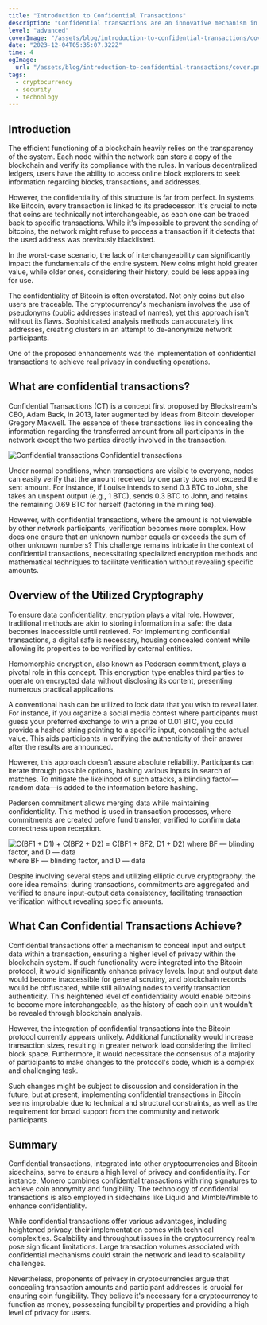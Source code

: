 ```yaml
---
title: "Introduction to Confidential Transactions"
description: "Confidential transactions are an innovative mechanism in cryptocurrencies, ensuring the concealment of transmitted data and participants' addresses within the network. This method contributes to elevating the level of transaction confidentiality and anonymity."
level: "advanced"
coverImage: "/assets/blog/introduction-to-confidential-transactions/cover.png"
date: "2023-12-04T05:35:07.322Z"
time: 4
ogImage:
  url: "/assets/blog/introduction-to-confidential-transactions/cover.png"
tags:
  - cryptocurrency
  - security
  - technology
---
```


## Introduction
The efficient functioning of a blockchain heavily relies on the transparency of the system. Each node within the network can store a copy of the blockchain and verify its compliance with the rules. In various decentralized ledgers, users have the ability to access online block explorers to seek information regarding blocks, transactions, and addresses.

However, the confidentiality of this structure is far from perfect. In systems like Bitcoin, every transaction is linked to its predecessor. It's crucial to note that coins are technically not interchangeable, as each one can be traced back to specific transactions. While it's impossible to prevent the sending of bitcoins, the network might refuse to process a transaction if it detects that the used address was previously blacklisted.

In the worst-case scenario, the lack of interchangeability can significantly impact the fundamentals of the entire system. New coins might hold greater value, while older ones, considering their history, could be less appealing for use.

The confidentiality of Bitcoin is often overstated. Not only coins but also users are traceable. The cryptocurrency's mechanism involves the use of pseudonyms (public addresses instead of names), yet this approach isn't without its flaws. Sophisticated analysis methods can accurately link addresses, creating clusters in an attempt to de-anonymize network participants.

One of the proposed enhancements was the implementation of confidential transactions to achieve real privacy in conducting operations.

## What are confidential transactions?
Confidential Transactions (CT) is a concept first proposed by Blockstream's CEO, Adam Back, in 2013, later augmented by ideas from Bitcoin developer Gregory Maxwell. The essence of these transactions lies in concealing the information regarding the transferred amount from all participants in the network except the two parties directly involved in the transaction.

<img src="/assets/blog/introduction-to-confidential-transactions/confidential-transaction.png" alt="Confidential transactions" />
Confidential transactions

Under normal conditions, when transactions are visible to everyone, nodes can easily verify that the amount received by one party does not exceed the sent amount. For instance, if Louise intends to send 0.3 BTC to John, she takes an unspent output (e.g., 1 BTC), sends 0.3 BTC to John, and retains the remaining 0.69 BTC for herself (factoring in the mining fee).

However, with confidential transactions, where the amount is not viewable by other network participants, verification becomes more complex. How does one ensure that an unknown number equals or exceeds the sum of other unknown numbers? This challenge remains intricate in the context of confidential transactions, necessitating specialized encryption methods and mathematical techniques to facilitate verification without revealing specific amounts.

## Overview of the Utilized Cryptography

To ensure data confidentiality, encryption plays a vital role. However, traditional methods are akin to storing information in a safe: the data becomes inaccessible until retrieved. For implementing confidential transactions, a digital safe is necessary, housing concealed content while allowing its properties to be verified by external entities.

Homomorphic encryption, also known as Pedersen commitment, plays a pivotal role in this concept. This encryption type enables third parties to operate on encrypted data without disclosing its content, presenting numerous practical applications.

A conventional hash can be utilized to lock data that you wish to reveal later. For instance, if you organize a social media contest where participants must guess your preferred exchange to win a prize of 0.01 BTC, you could provide a hashed string pointing to a specific input, concealing the actual value. This aids participants in verifying the authenticity of their answer after the results are announced.

However, this approach doesn’t assure absolute reliability. Participants can iterate through possible options, hashing various inputs in search of matches. To mitigate the likelihood of such attacks, a blinding factor—random data—is added to the information before hashing.

Pedersen commitment allows merging data while maintaining confidentiality. This method is used in transaction processes, where commitments are created before fund transfer, verified to confirm data correctness upon reception.

<img src="/assets/blog/introduction-to-confidential-transactions/formula.png" alt="C(BF1 + D1) + C(BF2 + D2) = C(BF1 + BF2, D1 + D2) where BF — blinding factor, аnd D — data" />
where BF — blinding factor, and D — data

Despite involving several steps and utilizing elliptic curve cryptography, the core idea remains: during transactions, commitments are aggregated and verified to ensure input-output data consistency, facilitating transaction verification without revealing specific amounts.

## What Can Confidential Transactions Achieve?

Confidential transactions offer a mechanism to conceal input and output data within a transaction, ensuring a higher level of privacy within the blockchain system. If such functionality were integrated into the Bitcoin protocol, it would significantly enhance privacy levels. Input and output data would become inaccessible for general scrutiny, and blockchain records would be obfuscated, while still allowing nodes to verify transaction authenticity. This heightened level of confidentiality would enable bitcoins to become more interchangeable, as the history of each coin unit wouldn't be revealed through blockchain analysis.

However, the integration of confidential transactions into the Bitcoin protocol currently appears unlikely. Additional functionality would increase transaction sizes, resulting in greater network load considering the limited block space. Furthermore, it would necessitate the consensus of a majority of participants to make changes to the protocol's code, which is a complex and challenging task.

Such changes might be subject to discussion and consideration in the future, but at present, implementing confidential transactions in Bitcoin seems improbable due to technical and structural constraints, as well as the requirement for broad support from the community and network participants.

## Summary
Confidential transactions, integrated into other cryptocurrencies and Bitcoin sidechains, serve to ensure a high level of privacy and confidentiality. For instance, Monero combines confidential transactions with ring signatures to achieve coin anonymity and fungibility. The technology of confidential transactions is also employed in sidechains like Liquid and MimbleWimble to enhance confidentiality.

While confidential transactions offer various advantages, including heightened privacy, their implementation comes with technical complexities. Scalability and throughput issues in the cryptocurrency realm pose significant limitations. Large transaction volumes associated with confidential mechanisms could strain the network and lead to scalability challenges.

Nevertheless, proponents of privacy in cryptocurrencies argue that concealing transaction amounts and participant addresses is crucial for ensuring coin fungibility. They believe it's necessary for a cryptocurrency to function as money, possessing fungibility properties and providing a high level of privacy for users.
